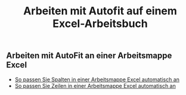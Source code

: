﻿---
title: Arbeiten mit Autofit auf einem Excel-Arbeitsbuch
second_title: Aspose.Cells Cloud Documen
linktitle: Autofi
type: docs
url: /de/workbook/autofit/
keywords: Autofit rows and columns on an Excel workbook
description: Aspose.Cells Cloud REST API unterstützt die automatische Anpassung von Zeilen und Spalten in einer Excel Arbeitsmappe. SDK unterstützt verschiedene Entwicklungssprachen. Dazu gehören Android, C#, Go, Java, NodeJS, Perl, PHP, Python, Ruby und Swift
weight: 100
kwords: Excel, Office Cloud, REST API, Tabellenkalkulation, PDF, CSV, Json, Markdwon, Arbeiten mit Autofit an einer Excel Arbeitsmappe
---
## Arbeiten mit AutoFit an einer Arbeitsmappe Excel

- [So passen Sie Spalten in einer Arbeitsmappe Excel automatisch an](/cells/de/workbook/autofit/columns/)
- [So passen Sie Zeilen in einer Arbeitsmappe Excel automatisch an](/cells/de/workbook/autofit/rows/)
